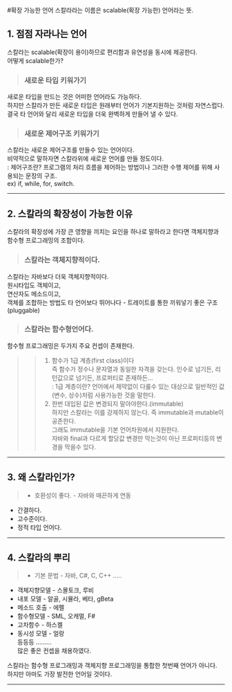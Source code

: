 #확장 가능한 언어
스칼라라는 이름은 scalable(확장 가능한) 언어라는 뜻.

## 1. 점점 자라나는 언어
스칼라는 scalable(확장이 용이)하므로 편리함과 유연성을 동시에 제공한다.  
어떻게 scalable한가?

> ### 새로운 타입 키워가기
새로운 타입을 만드는 것은 어떠한 언어라도 가능하다.  
하지만 스칼라가 만든 새로운 타입은 원래부터 언어가 기본지원하는 것처럼 자연스럽다.  
결국 타 언어와 달리 새로운 타입을 더욱 완벽하게 만들어 낼 수 있다.  

> ### 새로운 제어구조 키워가기
스칼라는 새로운 제어구조를 만들수 있는 언어이다.   
비약적으로 말하자면 스칼라위에 새로운 언어를 만들 정도이다.    
 : 제어구조란? 프로그램의 처리 흐름을 제어하는 방법이나 그러한 수행 제어를 위해 사용되는 문장의 구조.  
ex) if, while, for, switch.  

----------------------------

## 2. 스칼라의 확장성이 가능한 이유
스칼라의 확장성에 가장 큰 영향을 끼치는 요인을 하나로 말하라고 한다면 객체지향과 함수형 프로그래밍의 조합이다.

> ### 스칼라는 객체지향적이다.
스칼라는 자바보다 더욱 객체지향적이다.  
원시타입도 객체이고,  
연산자도 메소드이고,  
객체를 조합하는 방법도 타 언어보다 뛰어나다 - 트레이트를 통한 끼워넣기 좋은 구조(pluggable)  

> ### 스칼라는 함수형언어다.
함수형 프로그래밍은 두가지 주요 컨셉이 존재한다.  
>> 1. 함수가 1급 계층(first class)이다    
즉 함수가 정수나 문자열과 동일한 자격을 갖는다. 인수로 넘기든, 리턴값으로 넘기든, 프로퍼티로 존재하든...  
 : 1급 계층이란? 언어에서 제약없이 다룰수 있는 대상으로 일반적인 값(변수, 상수)처럼 사용가능한 것을 말한다.
>> 2. 한번 대입된 값은 변경되지 말아야한다.(immutable)  
하지만 스칼라는 이를 강제하지 않는다. 즉 immutable과 mutable이 공존한다.    
그래도 immutable을 기본 언어차원에서 지원한다.    
자바와 final과 다르게 할당값 변경만 막는것이 아닌 프로퍼티등의 변경을 막을수 있다.    

----------------------------
 
## 3. 왜 스칼라인가?
> * 호환성이 좋다. - 자바와 매끈하게 연동  
* 간결하다.  
* 고수준이다.  
* 정적 타입 언어다.  

----------------------------
 
## 4. 스칼라의 뿌리
> * 기본 문법 - 자바, C#, C, C++ .....  
* 객체지향모델 - 스몰토크, 루비  
* 내포 모델 - 알골, 시뮬라, 베타, gBeta  
* 메소드 호출 - 에펠  
* 함수형모델 - SML, 오캐멀, F#  
* 고차함수 - 하스켈  
* 동시성 모델 - 얼랑  
등등등 .........  
많은 좋은 컨셉을 채용하였다.  
 
스칼라는 함수형 프로그래밍과 객체지향 프로그래밍을 통합한 첫번째 언어가 아니다.  
하지만 아마도 가장 발전한 언어일 것이다.  

----------------------------
 
